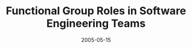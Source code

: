 ---
abstract: ''
authors:
- G. Beranek
- Wolfgang Zuser
- Thomas Grechenig
date: '2005-05-15'
featured: false
links:
- name: Publik
  url: https://publik.tuwien.ac.at/showentry.php?ID=139694&lang=2
publication_types:
- '1'
publishDate: '2005-05-15'
specifics: null
title: Functional Group Roles in Software Engineering Teams
url_pdf: ''
---